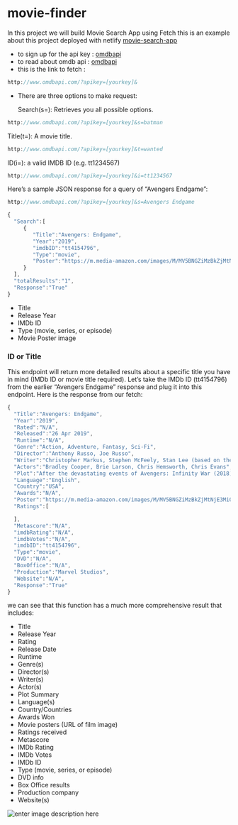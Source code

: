 # movie-finder

In this project we will build Movie Search App using Fetch
this is an example about this project deployed with netlify 
[movie-search-app](https://compassionate-stonebraker-36a5b5.netlify.app/)
- to sign up for the api key : [omdbapi](https://www.omdbapi.com/apikey.aspx)
- to read about omdb api : [omdbapi](http://www.omdbapi.com/)
- this is the link to fetch : 
```javascript
http://www.omdbapi.com/?apikey=[yourkey]&
```
- There are three options to make request:
 
  Search(s=): Retrieves you all possible options.
  
```javascript
http://www.omdbapi.com/?apikey=[yourkey]&s=batman
```
 Title(t=): A movie title.
 ```javascript
http://www.omdbapi.com/?apikey=[yourkey]&t=wanted
```
ID(i=): a valid IMDB ID (e.g. tt1234567)
 ```javascript
http://www.omdbapi.com/?apikey=[yourkey]&i=tt1234567
```
Here’s a sample JSON response for a query of “Avengers Endgame”:
```javascript
http://www.omdbapi.com/?apikey=[yourkey]&s=Avengers Endgame
```
 ```javascript
 {  
   "Search":[  
      {  
         "Title":"Avengers: Endgame",
         "Year":"2019",
         "imdbID":"tt4154796",
         "Type":"movie",
         "Poster":"https://m.media-amazon.com/images/M/MV5BNGZiMzBkZjMtNjE3Mi00MWNlLWIyYjItYTk3MjY0Yjg5ODZkXkEyXkFqcGdeQXVyNDg4NjY5OTQ@._V1_SX300.jpg"
      }
   ],
   "totalResults":"1",
   "Response":"True"
}
 ```
 -   Title
-   Release Year
-   IMDb ID
-   Type (movie, series, or episode)
-   Movie Poster image

 ### ID or Title
 This endpoint will return more detailed results about a specific title you have in mind (IMDb ID or movie title required).
 Let’s take the IMDb ID (tt4154796) from the earlier “Avengers Endgame” response and plug it into this endpoint. Here is the response from our fetch:
 ```javascript
 {  
   "Title":"Avengers: Endgame",
   "Year":"2019",
   "Rated":"N/A",
   "Released":"26 Apr 2019",
   "Runtime":"N/A",
   "Genre":"Action, Adventure, Fantasy, Sci-Fi",
   "Director":"Anthony Russo, Joe Russo",
   "Writer":"Christopher Markus, Stephen McFeely, Stan Lee (based on the Marvel comics by), Jack Kirby (based on the Marvel comics by), Jim Starlin (comic book)",
   "Actors":"Bradley Cooper, Brie Larson, Chris Hemsworth, Chris Evans",
   "Plot":"After the devastating events of Avengers: Infinity War (2018), the universe is in ruins. With the help of remaining allies, the Avengers assemble once more in order to undo Thanos' actions and restore order to the universe.",
   "Language":"English",
   "Country":"USA",
   "Awards":"N/A",
   "Poster":"https://m.media-amazon.com/images/M/MV5BNGZiMzBkZjMtNjE3Mi00MWNlLWIyYjItYTk3MjY0Yjg5ODZkXkEyXkFqcGdeQXVyNDg4NjY5OTQ@._V1_SX300.jpg",
   "Ratings":[  

   ],
   "Metascore":"N/A",
   "imdbRating":"N/A",
   "imdbVotes":"N/A",
   "imdbID":"tt4154796",
   "Type":"movie",
   "DVD":"N/A",
   "BoxOffice":"N/A",
   "Production":"Marvel Studios",
   "Website":"N/A",
   "Response":"True"
}
 
  ```
  we can see that this function has a much more comprehensive result that includes:
  -   Title
-   Release Year
-   Rating
-   Release Date
-   Runtime
-   Genre(s)
-   Director(s)
-   Writer(s)
-   Actor(s)
-   Plot Summary
-   Language(s)
-   Country/Countries
-   Awards Won
-   Movie posters (URL of film image)
-   Ratings received
-   Metascore
-   IMDb Rating
-   IMDb Votes
-   IMDb ID
-   Type (movie, series, or episode)
-   DVD info
-   Box Office results
-   Production company
-   Website(s)


![enter image description here](https://drscdn.500px.org/photo/1021917306/m=900/v2?sig=2c4b4b9b6f9005ccb25a5794a89d97243f12ac6bc9fa22eb393a664c0e9c52fe)
